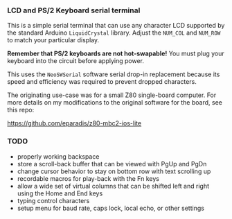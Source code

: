 ### LCD and PS/2 Keyboard serial terminal ###

This is a simple serial terminal that can use any character LCD supported by 
the standard Arduino `LiquidCrystal` library. Adjust the `NUM_COL` and 
`NUM_ROW` to match your particular display.

**Remember that PS/2 keyboards are not hot-swapable!** You must plug your
keyboard into the circuit before applying power.

This uses the `NeoSWSerial` software serial drop-in replacement because
its speed and efficiency was required to prevent dropped characters.

The originating use-case was for a small Z80 single-board computer.
For more details on my modifications to the original software for the
board, see this repo:

https://github.com/eparadis/z80-mbc2-ios-lite

### TODO ###

- properly working backspace
- store a scroll-back buffer that can be viewed with PgUp and PgDn
- change cursor behavior to stay on bottom row with text scrolling up
- recordable macros for play-back with the Fn keys
- allow a wide set of virtual columns that can be shifted left and
  right using the Home and End keys
- typing control characters
- setup menu for baud rate, caps lock, local echo, or other settings

